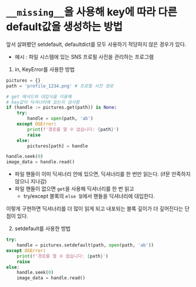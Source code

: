 # `__missing__`을 사용해 key에 따라 다른 default값을 생성하는 방법 

앞서 살펴봤던 setdefault, defaultdict를 모두 사용하기 적당하지 않은 경우가 있다. 

- 예시 : 파일 시스템에 있는 SNS 프로필 사진을 관리하는 프로그램

1. in, KeyError를 사용한 방법 
``` python
pictures = {}
path = 'profile_1234.png' # 프로필 사진 경로 

# get 메서드와 대입식을 이용해
# key값이 딕셔너리에 있는지 검사함
if (handle := pictures.get(path)) is None:
    try:
        handle = open(path, 'ab')
    except OSError:
        print(f'경로를 열 수 없습니다: {path}')
        raise
    else:
        pictures[path] = handle

handle.seek(0)
image_data = handle.read()
```

- 파일 핸들이 이미 딕셔너리 안에 있으면, 딕셔너리를 한 번만 읽는다. (if문 만족하지 않으니 지나감)
- 파일 핸들이 없으면 `get`을 사용해 딕셔너리를 한 번 읽고
  - try/except 블록의 `else 절`에서 핸들을 딕셔너리에 대입한다.

이렇게 구현하면 딕셔너리를 더 많이 읽게 되고 내포되는 블록 깊이가 더 깊어진다는 단점이 있다. 

2. setdefault를 사용한 방법
``` python
try:
    handle = pictures.setdefault(path, open(path, 'ab'))
except OSError:
    print(f'경로를 열 수 없습니다: {path}')
    raise
else:
    handle.seek(0)
    image_data = handle.read()
```


